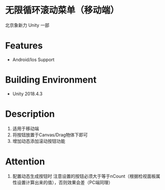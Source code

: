 # 无限循环滚动菜单（移动端）
北京象新力 Unity 一部 

# Features
* Android/Ios Support

# Building Environment
* Unity 2018.4.3

# Description

1. 适用于移动端
2. 将按钮放置于Canvas/Drag物体下即可
3. 增加动态添加滚动按钮功能

# Attention
1. 配置动态生成按钮时 注意设置的按钮必须大于等于nCount（根据检视面板属性设置计算出来的值），否则效果会差（PC端同理）

